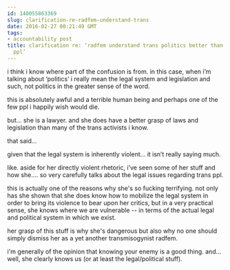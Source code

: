 ```yaml
---
id: 140055863369
slug: clarification-re-radfem-understand-trans
date: 2016-02-27 00:21:49 GMT
tags:
- accountability post
title: clarification re: ‘radfem understand trans politics better than some trans
  ppl’
---
```

i think i know where part of the confusion is from. in this case, when i’m talking about ‘politics’ i really mean the legal system and legislation and such, not politics in the greater sense of the word. 

this is absolutely awful and a terrible human being and perhaps one of the few ppl i happily wish would die.

but... she is a lawyer. and she does have a better grasp of laws and legislation than many of the trans activists i know. 

that said...

given that the legal system is inherently violent... it isn’t really saying much.

like. aside for her directly violent rhetoric, i've seen some of her stuff and how she.... so very carefully talks about the legal issues regarding trans ppl. 

this is actually one of the reasons why she's so fucking terrifying. not only has she shown that she does know how to mobilize the legal system in order to bring its violence to bear upon her critics, but in a very practical sense, she knows where we are vulnerable -- in terms of the actual legal and political system in which we exist.

her grasp of this stuff is why she's dangerous but also why no one should simply dismiss her as a yet another transmisogynist radfem.

i'm generally of the opinion that knowing your enemy is a good thing. and... well, she clearly knows us (or at least the legal/political stuff). 